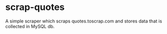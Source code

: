 # scrap-quotes
A simple scraper which scraps quotes.toscrap.com and stores data that is collected in MySQL db.
